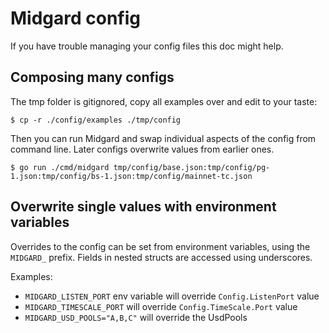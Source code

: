 # Midgard config

If you have trouble managing your config files this doc might help.

## Composing many configs

The tmp folder is gitignored, copy all examples over and edit to your taste:

```
$ cp -r ./config/examples ./tmp/config
```

Then you can run Midgard and swap individual aspects of the config from command line.
Later configs overwrite values from earlier ones.

```
$ go run ./cmd/midgard tmp/config/base.json:tmp/config/pg-1.json:tmp/config/bs-1.json:tmp/config/mainnet-tc.json
```

## Overwrite single values with environment variables

Overrides to the config can be set from environment variables, using the `MIDGARD_` prefix.
Fields in nested structs are accessed using underscores.

Examples:
* `MIDGARD_LISTEN_PORT` env variable will override `Config.ListenPort` value
* `MIDGARD_TIMESCALE_PORT` will override `Config.TimeScale.Port` value
* `MIDGARD_USD_POOLS="A,B,C"` will override the UsdPools
